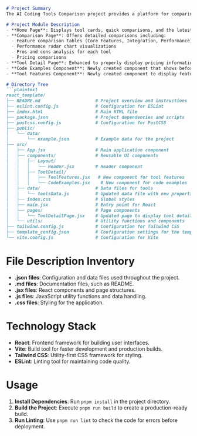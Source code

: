 ```markdown
# Project Summary
The AI Coding Tools Comparison project provides a platform for comparing various AI coding tools. It features a user-friendly interface where users can explore different tools, analyze their core features, integrations, performance metrics, and pricing. The project aims to assist developers and businesses in selecting the best tools for their coding needs through comprehensive comparisons and visualizations. Recent updates have added new components to enhance the user experience and improve data handling.

# Project Module Description
- **Home Page**: Displays tool cards, quick comparisons, and the latest updates.
- **Comparison Page**: Offers detailed comparisons including:
  - Feature comparison tables (Core Features, Integration, Performance)
  - Performance radar chart visualizations
  - Pros and cons analysis for each tool
  - Pricing comparisons
- **Tool Detail Page**: Enhanced to properly display pricing information and features of each tool.
- **Code Examples Component**: Newly created component that shows before/after code examples for each AI tool.
- **Tool Features Component**: Newly created component to display features of the tools.

# Directory Tree
```plaintext
react_template/
├── README.md                     # Project overview and instructions
├── eslint.config.js              # Configuration for ESLint
├── index.html                    # Main HTML file
├── package.json                  # Project dependencies and scripts
├── postcss.config.js             # Configuration for PostCSS
├── public/
│   └── data/
│       └── example.json          # Example data for the project
├── src/
│   ├── App.jsx                   # Main application component
│   ├── components/               # Reusable UI components
│   │   ├── Layout/
│   │   │   └── Header.jsx        # Header component
│   │   ├── ToolDetail/
│   │   │   ├── ToolFeatures.jsx   # New component for tool features
│   │   │   └── CodeExamples.jsx    # New component for code examples
│   ├── data/                     # Data files for tools
│   │   └── toolsData.js          # Updated data file with new properties
│   ├── index.css                 # Global styles
│   ├── main.jsx                  # Entry point for React
│   ├── pages/                    # Page components
│   │   └── ToolDetailPage.jsx    # Updated page to display tool details
│   └── utils/                    # Utility functions and components
├── tailwind.config.js            # Configuration for Tailwind CSS
├── template_config.json          # Configuration settings for the template
└── vite.config.js                # Configuration for Vite
```

# File Description Inventory
- **.json files**: Configuration and data files used throughout the project.
- **.md files**: Documentation files, such as README.
- **.jsx files**: React components and page structures.
- **.js files**: JavaScript utility functions and data handling.
- **.css files**: Styling for the application.

# Technology Stack
- **React**: Frontend framework for building user interfaces.
- **Vite**: Build tool for faster development and production builds.
- **Tailwind CSS**: Utility-first CSS framework for styling.
- **ESLint**: Linting tool for maintaining code quality.

# Usage
1. **Install Dependencies**: Run `pnpm install` in the project directory.
2. **Build the Project**: Execute `pnpm run build` to create a production-ready build.
3. **Run Linting**: Use `pnpm run lint` to check the code for errors before deployment.
